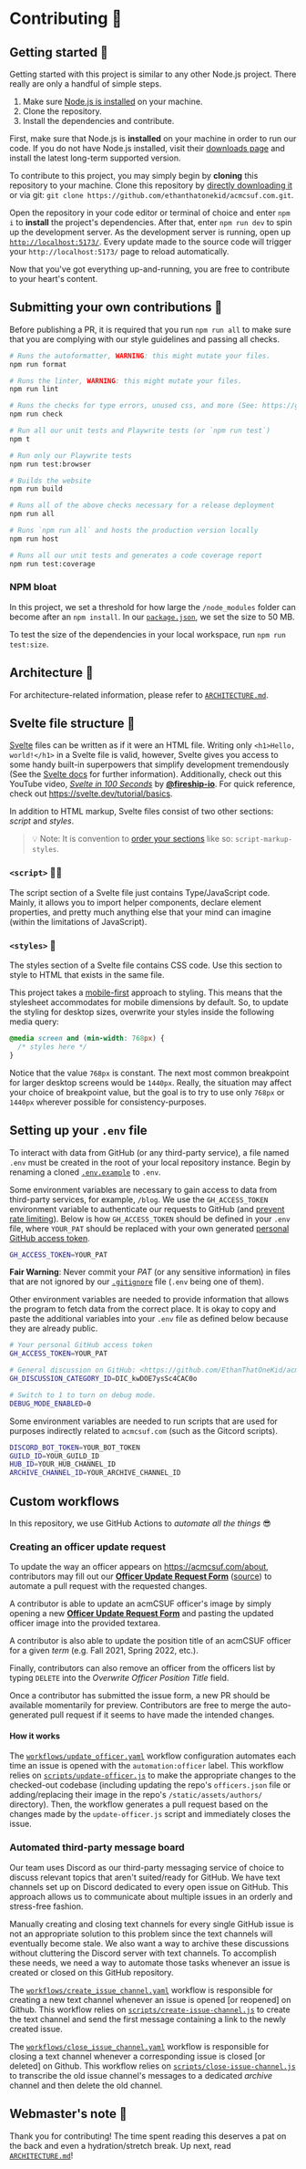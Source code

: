 # Contributing 🤝

## Getting started 🦕

Getting started with this project is similar to any other Node.js project.
There really are only a handful of simple steps.

1. Make sure [Node.js is installed][node_dl] on your machine.
1. Clone the repository.
1. Install the dependencies and contribute.

First, make sure that Node.js is **installed** on your machine in order to run our code.
If you do not have Node.js installed, visit their [downloads page][node_dl] and install the latest long-term supported version.

To contribute to this project, you may simply begin by **cloning** this repository to your machine.
Clone this repository by [directly downloading it][ddl] or via git: `git clone https://github.com/ethanthatonekid/acmcsuf.com.git`.

Open the repository in your code editor or terminal of choice and enter `npm i` to **install** the project's dependencies.
After that, enter `npm run dev` to spin up the development server.
As the development server is running, open up [`http://localhost:5173/`](http://localhost:5173/).
Every update made to the source code will trigger your `http://localhost:5173/` page to reload automatically.

Now that you've got everything up-and-running, you are free to contribute to your heart's content.

## Submitting your own contributions 🎉

Before publishing a PR, it is required that you run `npm run all` to make sure that you are complying with our style guidelines and passing all checks.

```bash
# Runs the autoformatter, WARNING: this might mutate your files.
npm run format

# Runs the linter, WARNING: this might mutate your files.
npm run lint

# Runs the checks for type errors, unused css, and more (See: https://github.com/sveltejs/language-tools/tree/master/packages/svelte-check)
npm run check

# Run all our unit tests and Playwrite tests (or `npm run test`)
npm t

# Run only our Playwrite tests
npm run test:browser

# Builds the website
npm run build

# Runs all of the above checks necessary for a release deployment
npm run all

# Runs `npm run all` and hosts the production version locally
npm run host

# Runs all our unit tests and generates a code coverage report
npm run test:coverage
```

### NPM bloat

In this project, we set a threshold for how large the `/node_modules` folder can become after an `npm install`.
In our [`package.json`](package.json), we set the size to 50 MB.

To test the size of the dependencies in your local workspace, run `npm run test:size`.

## Architecture 🗿

For architecture-related information, please refer to [`ARCHITECTURE.md`](ARCHITECTURE.md).

## Svelte file structure 📄

[Svelte][svelte_home] files can be written as if it were an HTML file.
Writing only `<h1>Hello, world!</h1>` in a Svelte file is valid, however, Svelte gives you access to some handy built-in superpowers that simplify development tremendously (See the [Svelte docs][svelte_docs] for further information).
Additionally, check out this YouTube video, [_Svelte in 100 Seconds_](https://youtu.be/rv3Yq-B8qp4) by [**@fireship-io**](https://github.com/fireship-io).
For quick reference, check out <https://svelte.dev/tutorial/basics>.

In addition to HTML markup, Svelte files consist of two other sections: _script_ and _styles_.

> 💡 Note: It is convention to [order your sections][svelte_sort_order] like so: `script-markup-styles`.

### `<script>` 👨‍💻

The script section of a Svelte file just contains Type/JavaScript code.
Mainly, it allows you to import helper components, declare element properties, and pretty much anything else that your mind can imagine (within the limitations of JavaScript).

### `<styles>` 💅

The styles section of a Svelte file contains CSS code.
Use this section to style to HTML that exists in the same file.

This project takes a [mobile-first][mobile_first_info] approach to styling.
This means that the stylesheet accommodates for mobile dimensions by default.
So, to update the styling for desktop sizes, overwrite your styles inside the following media query:

```css
@media screen and (min-width: 768px) {
  /* styles here */
}
```

Notice that the value `768px` is constant.
The next most common breakpoint for larger desktop screens would be `1440px`.
Really, the situation may affect your choice of breakpoint value, but the goal is to try to use only `768px` or `1440px` wherever possible for consistency-purposes.

## Setting up your `.env` file

To interact with data from GitHub (or any third-party service), a file named `.env` must be created in the root of your local repository instance.
Begin by renaming a cloned [`.env.example`](.env.example) to `.env`.

Some environment variables are necessary to gain access to data from third-party services, for example, `/blog`.
We use the `GH_ACCESS_TOKEN` environment variable to authenticate our requests to GitHub (and [prevent rate limiting](https://docs.github.com/en/rest/overview/resources-in-the-rest-api#increasing-the-unauthenticated-rate-limit-for-oauth-apps)).
Below is how `GH_ACCESS_TOKEN` should be defined in your `.env` file, where `YOUR_PAT` should be replaced with your own generated [personal GitHub access token](https://github.com/settings/tokens).

```sh
GH_ACCESS_TOKEN=YOUR_PAT
```

**Fair Warning**: Never commit your _PAT_ (or any sensitive information) in files that are not ignored by our [`.gitignore`](https://github.com/EthanThatOneKid/acmcsuf.com/blob/main/.gitignore) file (`.env` being one of them).

Other environment variables are needed to provide information that allows the program to fetch data from the correct place. It is okay to copy and paste the additional variables into your `.env` file as defined below because they are already public.

```sh
# Your personal GitHub access token
GH_ACCESS_TOKEN=YOUR_PAT

# General discussion on GitHub: <https://github.com/EthanThatOneKid/acmcsuf.com/discussions/categories/newsletter>
GH_DISCUSSION_CATEGORY_ID=DIC_kwDOE7ysSc4CAC0o

# Switch to 1 to turn on debug mode.
DEBUG_MODE_ENABLED=0
```

Some environment variables are needed to run scripts that are used for purposes indirectly related to `acmcsuf.com` (such as the Gitcord scripts).

```sh
DISCORD_BOT_TOKEN=YOUR_BOT_TOKEN
GUILD_ID=YOUR_GUILD_ID
HUB_ID=YOUR_HUB_CHANNEL_ID
ARCHIVE_CHANNEL_ID=YOUR_ARCHIVE_CHANNEL_ID
```

## Custom workflows

In this repository, we use GitHub Actions to _automate all the things_ 😎

### Creating an officer update request

To update the way an officer appears on <https://acmcsuf.com/about>, contributors may fill out our [**Officer Update Request Form**](https://github.com/EthanThatOneKid/acmcsuf.com/issues/new?assignees=&labels=automation%3Aofficer&template=officer_update_request.yaml&title=%5BOFFICER_AUTOMATION%5D) ([source](https://github.com/EthanThatOneKid/acmcsuf.com/blob/main/.github/ISSUE_TEMPLATE/officer_update_request.yaml)) to automate a pull request with the requested changes.

A contributor is able to update an acmCSUF officer's image by simply opening a new [**Officer Update Request Form**](https://github.com/EthanThatOneKid/acmcsuf.com/issues/new?assignees=&labels=automation%3Aofficer&template=officer_update_request.yaml&title=%5BOFFICER_AUTOMATION%5D) and pasting the updated officer image into the provided textarea.

A contributor is also able to update the position title of an acmCSUF officer for a given _term_ (e.g. Fall 2021, Spring 2022, etc.).

Finally, contributors can also remove an officer from the officers list by typing `DELETE` into the _Overwrite Officer Position Title_ field.

Once a contributor has submitted the issue form, a new PR should be available momentarily for preview.
Contributors are free to merge the auto-generated pull request if it seems to have made the intended changes.

#### How it works

The [`workflows/update_officer.yaml`](https://github.com/EthanThatOneKid/acmcsuf.com/blob/main/.github/workflows/update_officer.yaml) workflow configuration automates each time an issue is opened with the `automation:officer` label.
This workflow relies on [`scripts/update-officer.js`](https://github.com/EthanThatOneKid/acmcsuf.com/blob/main/scripts/update-officer.js) to make the appropriate changes to the checked-out codebase (including updating the repo's `officers.json` file or adding/replacing their image in the repo's `/static/assets/authors/` directory).
Then, the workflow generates a pull request based on the changes made by the `update-officer.js` script and immediately closes the issue.

### Automated third-party message board

Our team uses Discord as our third-party messaging service of choice to discuss relevant topics that aren't suited/ready for GitHub.
We have text channels set up on Discord dedicated to every open issue on GitHub.
This approach allows us to communicate about multiple issues in an orderly and stress-free fashion.

Manually creating and closing text channels for every single GitHub issue is not an appropriate solution to this problem since the text channels will eventually become stale.
We also want a way to archive these discussions without cluttering the Discord server with text channels.
To accomplish these needs, we need a way to automate those tasks whenever an issue is created or closed on this GitHub repository.

The [`workflows/create_issue_channel.yaml`](https://github.com/EthanThatOneKid/acmcsuf.com/blob/main/.github/workflows/create_issue_channel.yaml) workflow is responsible for creating a new text channel whenever an issue is opened [or reopened] on Github.
This workflow relies on [`scripts/create-issue-channel.js`](https://github.com/EthanThatOneKid/acmcsuf.com/blob/main/scripts/create-issue-channel.js) to create the text channel and send the first message containing a link to the newly created issue.

The [`workflows/close_issue_channel.yaml`](https://github.com/EthanThatOneKid/acmcsuf.com/blob/main/.github/workflows/close_issue_channel.yaml) workflow is responsible for closing a text channel whenever a corresponding issue is closed [or deleted] on Github.
This workflow relies on [`scripts/close-issue-channel.js`](https://github.com/EthanThatOneKid/acmcsuf.com/blob/main/scripts/close-issue-channel.js) to transcribe the old issue channel's messages to a dedicated _archive_ channel and then delete the old channel.

## Webmaster's note 📝

Thank you for contributing!
The time spent reading this deserves a pat on the back and even a hydration/stretch break.
Up next, read [`ARCHITECTURE.md`](ARCHITECTURE.md)!

[ddl]: https://etok.codes/acmcsuf.com/archive/main.zip
[node_dl]: https://nodejs.org/en/download/
[svelte_home]: https://svelte.dev/
[svelte_docs]: https://svelte.dev/docs/
[mobile_first_info]: https://developer.mozilla.org/en-US/docs/Web/Progressive_web_apps/Responsive/Mobile_first
[svelte_sort_order]: https://github.com/sveltejs/prettier-plugin-svelte#svelte-sort-order
